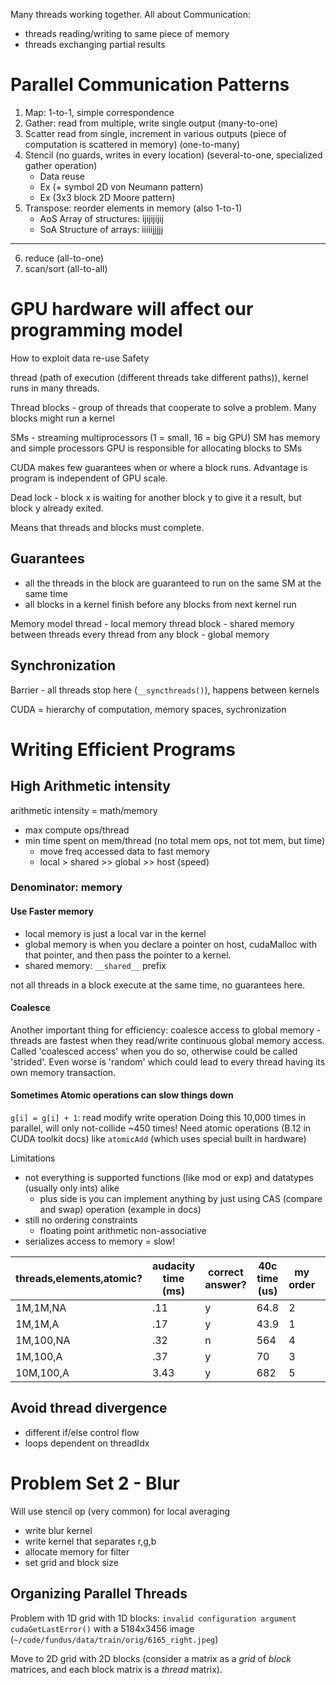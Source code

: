 Many threads working together. All about Communication:
- threads reading/writing to same piece of memory
- threads exchanging partial results

# Parallel Communication Patterns

1. Map: 1-to-1, simple correspondence
2. Gather: read from multiple, write single output (many-to-one)
3. Scatter read from single, increment in various outputs (piece of computation is scattered in memory) (one-to-many)
4. Stencil (no guards, writes in every location) (several-to-one, specialized gather operation)
    - Data reuse
    - Ex (+ symbol 2D von Neumann pattern)
    - Ex (3x3 block 2D Moore pattern)
5. Transpose: reorder elements in memory (also 1-to-1)
    - AoS Array of structures: ijijijijij
    - SoA Structure of arrays: iiiiijjjjj

---

6. reduce (all-to-one)
7. scan/sort (all-to-all)

# GPU hardware will affect our programming model

How to exploit data re-use
Safety

thread (path of execution (different threads take different paths)), kernel runs in many threads.

Thread blocks - group of threads that cooperate to solve a problem. Many blocks might run a kernel

SMs - streaming multiprocessors (1 = small, 16 = big GPU)
SM has memory and simple processors
GPU is responsible for allocating blocks to SMs

CUDA makes few guarantees when or where a block runs. Advantage is program is independent of GPU scale.

Dead lock - block x is waiting for another block y to give it a result, but block y already exited.

Means that threads and blocks must complete.

## Guarantees

- all the threads in the block are guaranteed to run on the same SM at the same time
- all blocks in a kernel finish before any blocks from next kernel run

Memory model
thread - local memory
thread block - shared memory between threads
every thread from any block - global memory

## Synchronization

Barrier - all threads stop here (`__syncthreads()`), happens between kernels

CUDA = hierarchy of computation, memory spaces, sychronization

# Writing Efficient Programs

## High Arithmetic intensity

arithmetic intensity = math/memory

- max compute ops/thread
- min time spent on mem/thread (no total mem ops, not tot mem, but time)
    - move freq accessed data to fast memory
    - local > shared >> global >> host (speed)

### Denominator: memory

#### Use Faster memory

- local memory is just a local var in the kernel
- global memory is when you declare a pointer on host, cudaMalloc with that pointer, and then pass the pointer to a kernel.
- shared memory: `__shared__` prefix

not all threads in a block execute at the same time, no guarantees here.

#### Coalesce

Another important thing for efficiency: coalesce access to global memory - threads are fastest when they read/write continuous global memory access. Called 'coalesced access' when you do so, otherwise could be called 'strided'. Even worse is 'random' which could lead to every thread having its own memory transaction.

#### Sometimes Atomic operations can slow things down

`g[i] = g[i] + 1`: read modify write operation
Doing this 10,000 times in parallel, will only not-collide ~450 times! Need atomic operations (B.12 in CUDA toolkit docs) like `atomicAdd` (which uses special built in hardware)

Limitations
- not everything is supported functions (like mod or exp) and datatypes (usually only ints) alike
    - plus side is you can implement anything by just using CAS (compare and swap) operation (example in docs)
- still no ordering constraints
    - floating point arithmetic non-associative
- serializes access to memory = slow!


| threads,elements,atomic? | audacity time (ms) | correct answer? | 40c time (us) | my order | udacity order |
|--------------------------|--------------------|-----------------|---------------|----------|---------------|
| 1M,1M,NA                 | .11                | y               | 64.8          | 2        | 2             |
| 1M,1M,A                  | .17                | y               | 43.9          | 1        | 4             |
| 1M,100,NA                | .32                | n               | 564           | 4        | 1             |
| 1M,100,A                 | .37                | y               | 70            | 3        | 3             |
| 10M,100,A                | 3.43               | y               | 682           | 5        | 5             |


## Avoid thread divergence

- different if/else control flow
- loops dependent on threadIdx

# Problem Set 2 - Blur

Will use stencil op (very common) for local averaging

- write blur kernel
- write kernel that separates r,g,b
- allocate memory for filter
- set grid and block size

## Organizing Parallel Threads

Problem with 1D grid with 1D blocks: `invalid configuration argument cudaGetLastError()` with a 5184x3456 image (`~/code/fundus/data/train/orig/6165_right.jpeg`)

Move to 2D grid with 2D blocks (consider a matrix as a *grid* of *block* matrices, and each block matrix is a *thread* matrix).
